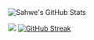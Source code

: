 <img align="center" src="https://github-readme-stats.vercel.app/api?username=Smoke-wolf&show_icons=true&line_height=27&count_private=true&title_color=ffffff&text_color=c9cacc&icon_color=2bbc8a&bg_color=1d1f21" alt="Sahwe's GitHub Stats" />

![](https://github-profile-summary-cards.vercel.app/api/cards/profile-details?username=smoke-wolf&theme=github_dark)
[![GitHub Streak](https://streak-stats.demolab.com/?user=alfredredbird&theme=dark)](https://git.io/streak-stats)
